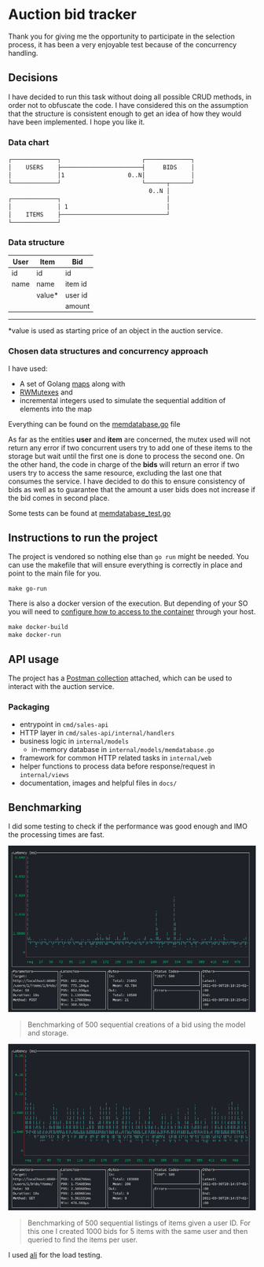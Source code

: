 # Auction bid tracker

Thank you for giving me the opportunity to participate in the selection process, it has been a very enjoyable test because of the concurrency handling.

## Decisions

I have decided to run this task without doing all possible CRUD methods, in order not to obfuscate the code.
I have considered this on the assumption that the structure is consistent enough to get an idea of how they would have been implemented. I hope you like it.

### Data chart

    ┌─────────────┐                       ┌─────────────┐
    │    USERS    ├───────────────────────┤     BIDS    │
    │             │1                  0..N│             │
    └─────────────┘                       └──────┬──────┘
                                            0..N │
    ┌─────────────┐                              │
    │             │ 1                            │
    │    ITEMS    ├──────────────────────────────┘
    └─────────────┘

### Data structure

| User  | Item   | Bid     |
| ----- | ------ | ------- |
| id    | id     | id      |
| name  | name   | item id |
|       | value* | user id |
|       |        | amount  |
---

*value is used as starting price of an object in the auction service.

### Chosen data structures and concurrency approach

I have used:

- A set of Golang [maps](https://blog.golang.org/maps) along with
- [RWMutexes](https://golang.org/pkg/sync/#RWMutex) and
- incremental integers used to simulate the sequential addition of elements into the map

Everything can be found on the [memdatabase.go](/internal/models/memdatabase.go) file

As far as the entities **user** and **item** are concerned, the mutex used will not return any error if two concurrent users try to add one of these items to the storage but wait until the first one is done to process the second one.
On the other hand, the code in charge of the **bids** will return an error if two users try to access the same resource, excluding the last one that consumes the service. I have decided to do this to ensure consistency of bids as well as to guarantee that the amount a user bids does not increase if the bid comes in second place.

Some tests can be found at [memdatabase_test.go](/internal/models/memdatabase_test.go)

## Instructions to run the project

The project is vendored so nothing else than `go run` might be needed. You can use the makefile that will ensure everything is correctly in place and point to the main file for you.

    make go-run

There is also a docker version of the execution. But depending of your SO you will need to [configure how to access to the container](https://stackoverflow.com/a/24326540) through your host.

    make docker-build
    make docker-run

## API usage

The project has a [Postman collection](/docs/auction-bid-tracker.postman_collection.json) attached, which can be used to interact with the auction service.

### Packaging

- entrypoint in `cmd/sales-api`
- HTTP layer in `cmd/sales-api/internal/handlers`
- business logic in `internal/models`
    * in-memory database in `internal/models/memdatabase.go`
- framework for common HTTP related tasks in `internal/web`
- helper functions to process data before response/request in `internal/views`
- documentation, images and helpful files in `docs/`

## Benchmarking

I did some testing to check if the performance was good enough and IMO the processing times are fast.

![bench-create-bids](/docs/images/bench-create-bids.png)
> Benchmarking of 500 sequential creations of a bid using the model and storage.

![bench-list-by-user-id](/docs/images/bench-listing-by-user-id.png)
> Benchmarking of 500 sequential listings of items given a user ID. For this one I created 1000 bids for 5 items with the same user and then queried to find the items per user.

I used [ali](https://github.com/nakabonne/ali) for the load testing.
